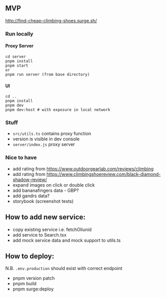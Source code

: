 ## MVP

http://find-cheap-climbing-shoes.surge.sh/

### Run locally

#### Proxy Server

```
cd server
pnpm install
pnpm start
or
pnpm run server (from base directory)
```

#### UI

```
cd ..
pnpm install
pnpm dev
pnpm dev:host # with exposure in local network
```

### Stuff

- `src/utils.ts` contains proxy function
- version is visible in dev console
- `server/index.js` proxy server

### Nice to have

- add rating from https://www.outdoorgearlab.com/reviews/climbing
- add rating from https://www.climbingshoereview.com/black-diamond-shadow-review/
- expand images on click or double click
- add bananafingers data - GBP?
- add gandrs data?
- storybook (screenshot tests)

## How to add new service:

- copy existing service i.e. fetchOliunid
- add service to Search.tsx
- add mock service data and mock support to utils.ts

## How to deploy:

N.B. `.env.production` should exist with correct endpoint

- pnpm version patch
- pnpm build
- pnpm surge:deploy
